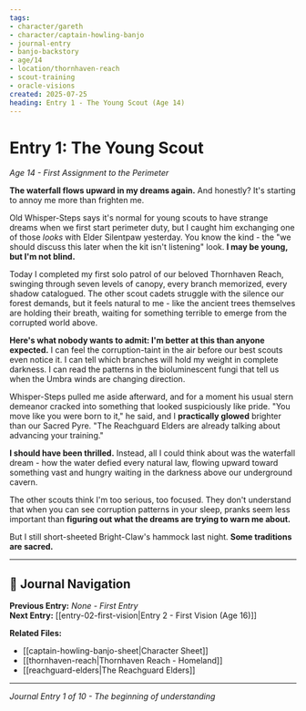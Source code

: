 ```yaml
---
tags:
- character/gareth
- character/captain-howling-banjo
- journal-entry
- banjo-backstory
- age/14
- location/thornhaven-reach
- scout-training
- oracle-visions
created: 2025-07-25
heading: Entry 1 - The Young Scout (Age 14)
---
```


# Entry 1: The Young Scout
*Age 14 - First Assignment to the Perimeter*

**The waterfall flows upward in my dreams again.** And honestly? It's starting to annoy me more than frighten me.

Old Whisper-Steps says it's normal for young scouts to have strange dreams when we first start perimeter duty, but I caught him exchanging one of those *looks* with Elder Silentpaw yesterday. You know the kind - the "we should discuss this later when the kit isn't listening" look. **I may be young, but I'm not blind.**

Today I completed my first solo patrol of our beloved Thornhaven Reach, swinging through seven levels of canopy, every branch memorized, every shadow catalogued. The other scout cadets struggle with the silence our forest demands, but it feels natural to me - like the ancient trees themselves are holding their breath, waiting for something terrible to emerge from the corrupted world above.

**Here's what nobody wants to admit: I'm better at this than anyone expected.** I can feel the corruption-taint in the air before our best scouts even notice it. I can tell which branches will hold my weight in complete darkness. I can read the patterns in the bioluminescent fungi that tell us when the Umbra winds are changing direction.

Whisper-Steps pulled me aside afterward, and for a moment his usual stern demeanor cracked into something that looked suspiciously like pride. "You move like you were born to it," he said, and I **practically glowed** brighter than our Sacred Pyre. "The Reachguard Elders are already talking about advancing your training."

**I should have been thrilled.** Instead, all I could think about was the waterfall dream - how the water defied every natural law, flowing upward toward something vast and hungry waiting in the darkness above our underground cavern.

The other scouts think I'm too serious, too focused. They don't understand that when you can see corruption patterns in your sleep, pranks seem less important than **figuring out what the dreams are trying to warn me about.** 

But I still short-sheeted Bright-Claw's hammock last night. **Some traditions are sacred.**

---

## 🔗 Journal Navigation

**Previous Entry:** *None - First Entry*  
**Next Entry:** [[entry-02-first-vision|Entry 2 - First Vision (Age 16)]]

**Related Files:**
- [[captain-howling-banjo-sheet|Character Sheet]]
- [[thornhaven-reach|Thornhaven Reach - Homeland]]
- [[reachguard-elders|The Reachguard Elders]]

---

*Journal Entry 1 of 10 - The beginning of understanding*